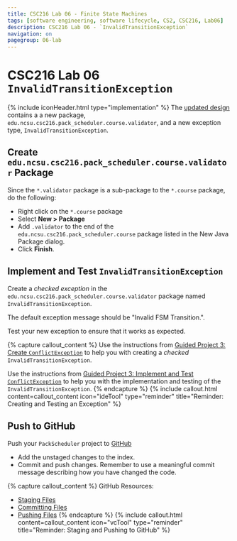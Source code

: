 ```yaml
---
title: CSC216 Lab 06 - Finite State Machines
tags: [software engineering, software lifecycle, CS2, CSC216, Lab06]
description: CSC216 Lab 06 - `InvalidTransitionException`
navigation: on
pagegroup: 06-lab
---
```


# CSC216 Lab 06 `InvalidTransitionException`
{% include iconHeader.html type="implementation" %}
The [updated design](06-lab-design) contains a a new package, `edu.ncsu.csc216.pack_scheduler.course.validator`, and a new exception type, `InvalidTransitionException`.  


## Create `edu.ncsu.csc216.pack_scheduler.course.validator` Package
Since the `*.validator` package is a sub-package to the `*.course` package, do the following:

  * Right click on the `*.course` package
  * Select **New > Package**
  * Add `.validator` to the end of the `edu.ncsu.csc216.pack_scheduler.course` package listed in the New Java Package dialog. 
  * Click **Finish**.
  

## Implement and Test `InvalidTransitionException`
Create a *checked exception* in the `edu.ncsu.csc216.pack_scheduler.course.validator` package named `InvalidTransitionException`. 

The default exception message should be "Invalid FSM Transition.".

Test your new exception to ensure that it works as expected.


{% capture callout_content %}
Use the instructions from [Guided Project 3: Create `ConflictException`](../../gp3/gp3-conflict-interface#create-conflictexception) to help you with creating a *checked* `InvalidTransitionException`. 

Use the instructions from [Guided Project 3: Implement and Test `ConflictException`](../../gp3/gp3-conflictexception) to help you with the implementation and testing of the `InvalidTransitionException`.
{% endcapture %}
{% include callout.html content=callout_content icon="ideTool" type="reminder" title="Reminder: Creating and Testing an Exception" %}


## Push to GitHub
Push your `PackScheduler` project to [GitHub](https://github.ncsu.edu)

  * Add the unstaged changes to the index.
  * Commit and push changes.  Remember to use a meaningful commit message describing how you have changed the code.  

{% capture callout_content %}
GitHub Resources:

  * [Staging Files](../../git-tutorial/git-staging)
  * [Committing Files](../../git-tutorial/git-commit)
  * [Pushing Files](../../git-tutorial/git-push)
{% endcapture %}
{% include callout.html content=callout_content icon="vcTool" type="reminder" title="Reminder: Staging and Pushing to GitHub" %}
